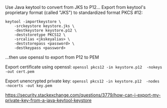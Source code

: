 Use Java keytool to convert from JKS to P12...
Export from keytool's proprietary format (called "JKS") to standardized format PKCS #12:

```
keytool -importkeystore \
    -srckeystore keystore.jks \
    -destkeystore keystore.p12 \
    -deststoretype PKCS12 \
    -srcalias <jkskeyalias> \
    -deststorepass <password> \
    -destkeypass <password>
```

...then use openssl to export from P12 to PEM

Export certificate using openssl:
`openssl pkcs12 -in keystore.p12  -nokeys -out cert.pem`

Export unencrypted private key:
`openssl pkcs12 -in keystore.p12  -nodes -nocerts -out key.pem`

https://security.stackexchange.com/questions/3779/how-can-i-export-my-private-key-from-a-java-keytool-keystore
